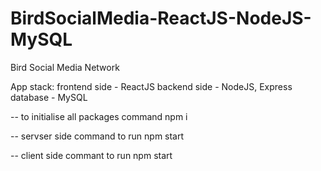 # BirdSocialMedia-ReactJS-NodeJS-MySQL

Bird Social Media Network

App stack:
frontend side - ReactJS
backend side - NodeJS, Express
database - MySQL

-- to initialise all packages command npm i

-- servser side command to run npm start

-- client side commant to run npm start
